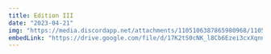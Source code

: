 ```yaml
---
title: Edition III
date: "2023-04-21"
img: "https://media.discordapp.net/attachments/1105106387865980968/1105765843293458472/Untitled_design_3.png"
embedLink: "https://drive.google.com/file/d/17K2tS0cNK_l8Cb6Ezei3cxXqnnVH808b/view"
---
```

